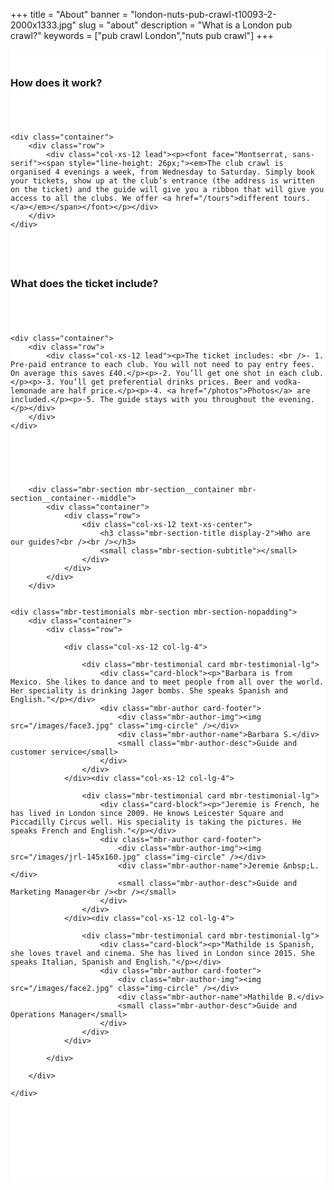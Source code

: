 ﻿+++
title = "About"
banner = "london-nuts-pub-crawl-t10093-2-2000x1333.jpg"
slug = "about"
description = "What is a London pub crawl?"
keywords = ["pub crawl London","nuts pub crawl"]
+++

<section class="mbr-section mbr-section__container article" id="header3-1k" style="background-color: rgb(255, 255, 255); padding-top: 20px; padding-bottom: 20px;">
    <div class="container">
        <div class="row">
            <div class="col-xs-12">
                <h3 class="mbr-section-title display-2">How does it work?</h3>
                <small class="mbr-section-subtitle"></small>
            </div>
        </div>
    </div>
</section>

<section class="mbr-section article mbr-section__container" id="content2-1l" style="background-color: rgb(255, 255, 255); padding-top: 20px; padding-bottom: 20px;">

    <div class="container">
        <div class="row">
            <div class="col-xs-12 lead"><p><font face="Montserrat, sans-serif"><span style="line-height: 26px;"><em>The club crawl is organised 4 evenings a week, from Wednesday to Saturday. Simply book your tickets, show up at the club’s entrance (the address is written on the ticket) and the guide will give you a ribbon that will give you access to all the clubs. We offer <a href="/tours">different tours.</a></em></span></font></p></div>
        </div>
    </div>

</section>

<section class="mbr-section mbr-section__container article" id="header3-1m" style="background-color: rgb(255, 255, 255); padding-top: 20px; padding-bottom: 20px;">
    <div class="container">
        <div class="row">
            <div class="col-xs-12">
                <h3 class="mbr-section-title display-2">What does the ticket include?</h3>
                <small class="mbr-section-subtitle"></small>
            </div>
        </div>
    </div>
</section>

<section class="mbr-section article mbr-section__container" id="content1-1n" style="background-color: rgb(255, 255, 255); padding-top: 20px; padding-bottom: 20px;">

    <div class="container">
        <div class="row">
            <div class="col-xs-12 lead"><p>The ticket includes: <br />- 1. Pre-paid entrance to each club. You will not need to pay entry fees. On average this saves £40.</p><p>-2. You’ll get one shot in each club.</p><p>-3. You’ll get preferential drinks prices. Beer and vodka-lemonade are half price.</p><p>-4. <a href="/photos">Photos</a> are included.</p><p>-5. The guide stays with you throughout the evening.</p></div>
        </div>
    </div>

</section>

<section class="mbr-section" id="testimonials1-n" style="background-color: rgb(255, 255, 255); padding-top: 40px; padding-bottom: 120px;">



        <div class="mbr-section mbr-section__container mbr-section__container--middle">
            <div class="container">
                <div class="row">
                    <div class="col-xs-12 text-xs-center">
                        <h3 class="mbr-section-title display-2">Who are our guides?<br /><br /></h3>
                        <small class="mbr-section-subtitle"></small>
                    </div>
                </div>
            </div>
        </div>


    <div class="mbr-testimonials mbr-section mbr-section-nopadding">
        <div class="container">
            <div class="row">

                <div class="col-xs-12 col-lg-4">

                    <div class="mbr-testimonial card mbr-testimonial-lg">
                        <div class="card-block"><p>"Barbara is from Mexico. She likes to dance and to meet people from all over the world. Her speciality is drinking Jager bombs. She speaks Spanish and English."</p></div>
                        <div class="mbr-author card-footer">
                            <div class="mbr-author-img"><img src="/images/face3.jpg" class="img-circle" /></div>
                            <div class="mbr-author-name">Barbara S.</div>
                            <small class="mbr-author-desc">Guide and customer service</small>
                        </div>
                    </div>
                </div><div class="col-xs-12 col-lg-4">

                    <div class="mbr-testimonial card mbr-testimonial-lg">
                        <div class="card-block"><p>"Jeremie is French, he has lived in London since 2009. He knows Leicester Square and Piccadilly Circus well. His speciality is taking the pictures. He speaks French and English."</p></div>
                        <div class="mbr-author card-footer">
                            <div class="mbr-author-img"><img src="/images/jrl-145x160.jpg" class="img-circle" /></div>
                            <div class="mbr-author-name">Jeremie &nbsp;L.</div>
                            <small class="mbr-author-desc">Guide and Marketing Manager<br /><br /></small>
                        </div>
                    </div>
                </div><div class="col-xs-12 col-lg-4">

                    <div class="mbr-testimonial card mbr-testimonial-lg">
                        <div class="card-block"><p>"Mathilde is Spanish, she loves travel and cinema. She has lived in London since 2015. She speaks Italian, Spanish and English."</p></div>
                        <div class="mbr-author card-footer">
                            <div class="mbr-author-img"><img src="/images/face2.jpg" class="img-circle" /></div>
                            <div class="mbr-author-name">Mathilde B.</div>
                            <small class="mbr-author-desc">Guide and Operations Manager</small>
                        </div>
                    </div>
                </div>

            </div>

        </div>

    </div>

</section> 
